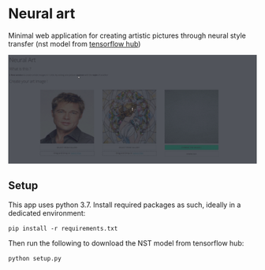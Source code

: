 # Neural art

Minimal web application for creating artistic pictures through neural style transfer
(nst model from [tensorflow hub](https://tfhub.dev/google/lite-model/magenta/arbitrary-image-stylization-v1-256/int8/transfer/1))

![preview](app/assets/preview.gif)

## Setup

This app uses python 3.7. Install required packages as such, ideally in a dedicated environment:
```
pip install -r requirements.txt
```
Then run the following to download the NST model from tensorflow hub:
```
python setup.py
```

